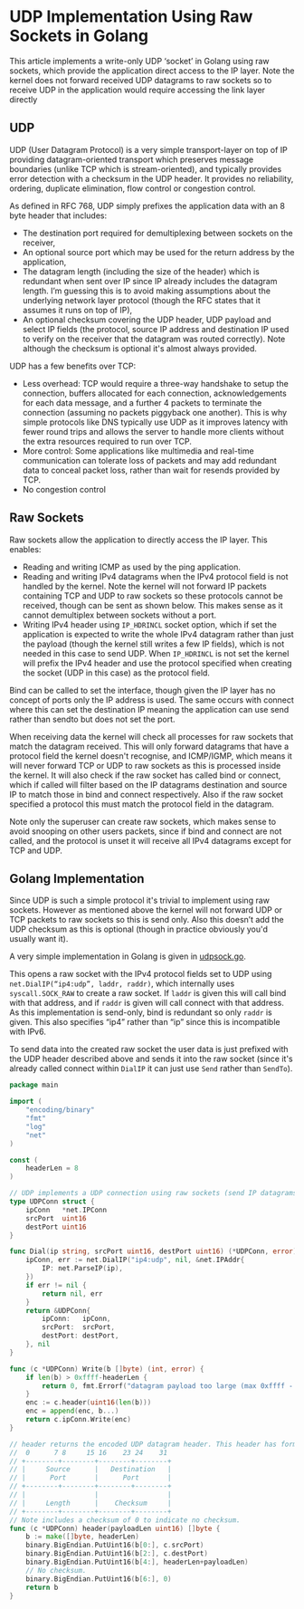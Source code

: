 # UDP Implementation Using Raw Sockets in Golang
This article implements a write-only UDP ‘socket’ in Golang using raw sockets, which provide the application direct access to the IP layer. Note the kernel does not forward received UDP datagrams to raw sockets so to receive UDP in the application would require accessing the link layer directly

## UDP
UDP (User Datagram Protocol) is a very simple transport-layer on top of IP providing datagram-oriented transport which preserves message boundaries (unlike TCP which is stream-oriented), and typically provides error detection with a checksum in the UDP header. It provides no reliability, ordering, duplicate elimination, flow control or congestion control.

As defined in RFC 768, UDP simply prefixes the application data with an 8 byte header that includes:
* The destination port required for demultiplexing between sockets on the receiver,
* An optional source port which may be used for the return address by the application,
* The datagram length (including the size of the header) which is redundant when sent over IP since IP already includes the datagram length. I’m guessing this is to avoid making assumptions about the underlying network layer protocol (though the RFC states that it assumes it runs on top of IP),
* An optional checksum covering the UDP header, UDP payload and select IP fields (the protocol, source IP address and destination IP used to verify on the receiver that the datagram was routed correctly). Note although the checksum is optional it's almost always provided.

UDP has a few benefits over TCP:
* Less overhead: TCP would require a three-way handshake to setup the connection, buffers allocated for each connection, acknowledgements for each data message, and a further 4 packets to terminate the connection (assuming no packets piggyback one another). This is why simple protocols like DNS typically use UDP as it improves latency with fewer round trips and allows the server to handle more clients without the extra resources required to run over TCP.
* More control: Some applications like multimedia and real-time communication can tolerate loss of packets and may add redundant data to conceal packet loss, rather than wait for resends provided by TCP.
* No congestion control

## Raw Sockets
Raw sockets allow the application to directly access the IP layer. This enables:
* Reading and writing ICMP as used by the ping application.
* Reading and writing IPv4 datagrams when the IPv4 protocol field is not handled by the kernel. Note the kernel will not forward IP packets containing TCP and UDP to raw sockets so these protocols cannot be received, though can be sent as shown below. This makes sense as it cannot demultiplex between sockets without a port.
* Writing IPv4 header using `IP_HDRINCL` socket option, which if set the application is expected to write the whole IPv4 datagram rather than just the payload (though the kernel still writes a few IP fields), which is not needed in this case to send UDP. When `IP_HDRINCL` is not set the kernel will prefix the IPv4 header and use the protocol specified when creating the socket (UDP in this case) as the protocol field.

Bind can be called to set the interface, though given the IP layer has no concept of ports only the IP address is used. The same occurs with connect where this can set the destination IP meaning the application can use send rather than sendto but does not set the port.

When receiving data the kernel will check all processes for raw sockets that match the datagram received. This will only forward datagrams that have a protocol field the kernel doesn't recognise, and ICMP/IGMP, which means it will never forward TCP or UDP to raw sockets as this is processed inside the kernel. It will also check if the raw socket has called bind or connect, which if called will filter based on the IP datagrams destination and source IP to match those in bind and connect respectively. Also if the raw socket specified a protocol this must match the protocol field in the datagram.

Note only the superuser can create raw sockets, which makes sense to avoid snooping on other users packets, since if bind and connect are not called, and the protocol is unset it will receive all IPv4 datagrams except for TCP and UDP.

## Golang Implementation
Since UDP is such a simple protocol it's trivial to implement using raw sockets. However as mentioned above the kernel will not forward UDP or TCP packets to raw sockets so this is send only. Also this doesn’t add the UDP checksum as this is optional (though in practice obviously you'd usually want it).

A very simple implementation in Golang is given in [udpsock.go](https://gist.github.com/andydunstall/d9ae1b9bdb5eacc33a617e0d645f6edb).

This opens a raw socket with the IPv4 protocol fields set to UDP using `net.DialIP(“ip4:udp”, laddr, raddr)`, which internally uses `syscall.SOCK_RAW` to create a raw socket. If `laddr` is given this will call bind with that address, and if `raddr` is given will call connect with that address. As this implementation is send-only, bind is redundant so only `raddr` is given. This also specifies “ip4” rather than “ip” since this is incompatible with IPv6.

To send data into the created raw socket the user data is just prefixed with the UDP header described above and sends it into the raw socket (since it's already called connect within `DialIP` it can just use `Send` rather than `SendTo`).

```go
package main

import (
    "encoding/binary"
    "fmt"
    "log"
    "net"
)

const (
    headerLen = 8
)

// UDP implements a UDP connection using raw sockets (send IP datagrams).
type UDPConn struct {
    ipConn   *net.IPConn
    srcPort  uint16
    destPort uint16
}

func Dial(ip string, srcPort uint16, destPort uint16) (*UDPConn, error) {
    ipConn, err := net.DialIP("ip4:udp", nil, &net.IPAddr{
        IP: net.ParseIP(ip),
    })
    if err != nil {
        return nil, err
    }
    return &UDPConn{
        ipConn:   ipConn,
        srcPort:  srcPort,
        destPort: destPort,
    }, nil
}

func (c *UDPConn) Write(b []byte) (int, error) {
    if len(b) > 0xffff-headerLen {
        return 0, fmt.Errorf("datagram payload too large (max 0xffff - 8)")
    }
    enc := c.header(uint16(len(b)))
    enc = append(enc, b...)
    return c.ipConn.Write(enc)
}

// header returns the encoded UDP datagram header. This header has format:
//  0      7 8     15 16    23 24    31
// +--------+--------+--------+--------+
// |     Source      |   Destination   |
// |      Port       |      Port       |
// +--------+--------+--------+--------+
// |                 |                 |
// |     Length      |    Checksum     |
// +--------+--------+--------+--------+
// Note includes a checksum of 0 to indicate no checksum.
func (c *UDPConn) header(payloadLen uint16) []byte {
    b := make([]byte, headerLen)
    binary.BigEndian.PutUint16(b[0:], c.srcPort)
    binary.BigEndian.PutUint16(b[2:], c.destPort)
    binary.BigEndian.PutUint16(b[4:], headerLen+payloadLen)
    // No checksum.
    binary.BigEndian.PutUint16(b[6:], 0)
    return b
}
```
